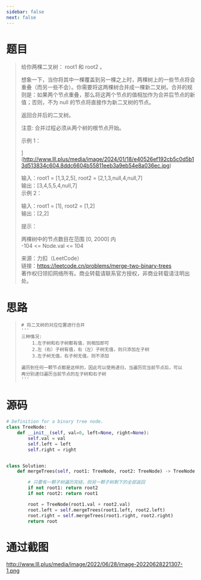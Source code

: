 ```yaml
---
sidebar: false
next: false
---
```

<BlogInfo/>






#  题目

> 给你两棵二叉树： root1 和 root2 。
>
>
> 想象一下，当你将其中一棵覆盖到另一棵之上时，两棵树上的一些节点将会重叠（而另一些不会）。你需要将这两棵树合并成一棵新二叉树。合并的规则是：如果两个节点重叠，那么将这两个节点的值相加作为合并后节点的新值；否则，不为
> null 的节点将直接作为新二叉树的节点。
>
> 返回合并后的二叉树。
>
> 注意: 合并过程必须从两个树的根节点开始。
>
>  
>
> 示例 1：
>
> ](http://www.lll.plus/media/image/2024/01/18/e40526ef192cb5c0d5b13d513834c604.8ddc6604b55811eeb3a9eb54e8a036ec.jpg)
>
>  
>  输入：root1 = [1,3,2,5], root2 = [2,1,3,null,4,null,7]  
>  输出：[3,4,5,5,4,null,7]  
>  示例 2：
>
> 输入：root1 = [1], root2 = [1,2]  
>  输出：[2,2]  
>  
>
> 提示：
>
> 两棵树中的节点数目在范围 [0, 2000] 内  
>  -104 <= Node.val <= 104
>
> 来源：力扣（LeetCode）  
>  链接：https://leetcode.cn/problems/merge-two-binary-trees  
>  著作权归领扣网络所有。商业转载请联系官方授权，非商业转载请注明出处。

# 思路

>
>     # 将二叉树的对应位置进行合并
>     '''
>     三种情况:
>         1.左子树和右子树都有值，则相加即可
>         2.左（右）子树有值，右（左）子树无值，则只添加左子树
>         3.左子树无值，右子树无值，则不添加
>
>     遍历到任何一颗节点都是这样的，因此可以使用递归，当遍历完当前节点后，可以
>     再分别递归遍历当前节点的左子树和右子树
>     '''

# 源码


```python
# Definition for a binary tree node.
class TreeNode:
    def __init__(self, val=0, left=None, right=None):
        self.val = val
        self.left = left
        self.right = right


class Solution:
    def mergeTrees(self, root1: TreeNode, root2: TreeNode) -> TreeNode:

        # 只要有一颗子树遍历完结，则另一颗子树剩下的全部返回
        if not root1: return root2
        if not root2: return root1

        root = TreeNode(root1.val + root2.val)
        root.left = self.mergeTrees(root1.left, root2.left)
        root.right = self.mergeTrees(root1.right, root2.right)
        return root
```


# 通过截图

http://www.lll.plus/media/image/2022/06/28/image-20220628221307-1.png














<ActionBox />
        
<style>#top-box {margin-top:0.5rem!important;}</style>